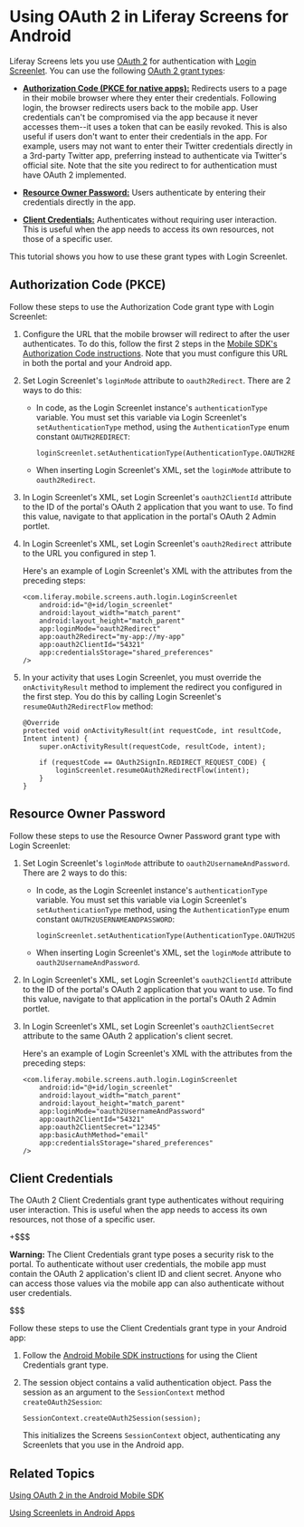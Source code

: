 # Using OAuth 2 in Liferay Screens for Android [](id=using-oauth-2-in-liferay-screens-for-android)

Liferay Screens lets you use 
[OAuth 2](https://oauth.net/2/) 
for authentication with 
[Login Screenlet](/develop/reference/-/knowledge_base/7-0/loginscreenlet-for-android). 
You can use the following 
[OAuth 2 grant types](https://oauth.net/2/grant-types/): 

-   [**Authorization Code (PKCE for native apps):**](https://oauth.net/2/grant-types/authorization-code/) 
    Redirects users to a page in their mobile browser where they enter their 
    credentials. Following login, the browser redirects users back to the mobile 
    app. User credentials can't be compromised via the app because it never 
    accesses them--it uses a token that can be easily revoked. This is also 
    useful if users don't want to enter their credentials in the app. For 
    example, users may not want to enter their Twitter credentials directly in a 
    3rd-party Twitter app, preferring instead to authenticate via Twitter's 
    official site. Note that the site you redirect to for authentication must 
    have OAuth 2 implemented. 

-   [**Resource Owner Password:**](https://oauth.net/2/grant-types/password/) 
    Users authenticate by entering their credentials directly in the app. 

-   [**Client Credentials:**](https://oauth.net/2/grant-types/client-credentials/)
    Authenticates without requiring user interaction. This is useful when the 
    app needs to access its own resources, not those of a specific user. 

This tutorial shows you how to use these grant types with Login Screenlet. 

## Authorization Code (PKCE) [](id=authorization-code-pkce)

Follow these steps to use the Authorization Code grant type with Login 
Screenlet: 

1.  Configure the URL that the mobile browser will redirect to after the user 
    authenticates. To do this, follow the first 2 steps in the 
    [Mobile SDK's Authorization Code instructions](/develop/tutorials/-/knowledge_base/7-0/using-oauth-2-in-the-android-mobile-sdk#authorization-code-pkce). 
    Note that you must configure this URL in both the portal and your Android 
    app. 

2.  Set Login Screenlet's `loginMode` attribute to `oauth2Redirect`. There are 2 
    ways to do this: 

    -   In code, as the Login Screenlet instance's `authenticationType` 
        variable. You must set this variable via Login Screenlet's 
        `setAuthenticationType` method, using the `AuthenticationType` enum 
        constant `OAUTH2REDIRECT`:

			loginScreenlet.setAuthenticationType(AuthenticationType.OAUTH2REDIRECT); 

    -   When inserting Login Screenlet's XML, set the `loginMode` attribute to 
        `oauth2Redirect`. 

3.  In Login Screenlet's XML, set Login Screenlet's `oauth2ClientId` attribute 
    to the ID of the portal's OAuth 2 application that you want to use. To find 
    this value, navigate to that application in the portal's OAuth 2 Admin 
    portlet. 

4.  In Login Screenlet's XML, set Login Screenlet's `oauth2Redirect` attribute 
    to the URL you configured in step 1. 

    Here's an example of Login Screenlet's XML with the attributes from the 
    preceding steps:

        <com.liferay.mobile.screens.auth.login.LoginScreenlet
            android:id="@+id/login_screenlet"
            android:layout_width="match_parent"
            android:layout_height="match_parent"
            app:loginMode="oauth2Redirect"
            app:oauth2Redirect="my-app://my-app"
            app:oauth2ClientId="54321"
            app:credentialsStorage="shared_preferences"
        />

5.  In your activity that uses Login Screenlet, you must override the 
    `onActivityResult` method to implement the redirect you configured in the 
    first step. You do this by calling Login Screenlet's 
    `resumeOAuth2RedirectFlow` method: 

        @Override
        protected void onActivityResult(int requestCode, int resultCode, Intent intent) {
            super.onActivityResult(requestCode, resultCode, intent);

            if (requestCode == OAuth2SignIn.REDIRECT_REQUEST_CODE) {
                loginScreenlet.resumeOAuth2RedirectFlow(intent);
            }
        }

## Resource Owner Password [](id=resource-owner-password)

Follow these steps to use the Resource Owner Password grant type with Login 
Screenlet: 

1.  Set Login Screenlet's `loginMode` attribute to `oauth2UsernameAndPassword`. 
    There are 2 ways to do this: 

    -   In code, as the Login Screenlet instance's `authenticationType` 
        variable. You must set this variable via Login Screenlet's 
        `setAuthenticationType` method, using the `AuthenticationType` enum 
        constant `OAUTH2USERNAMEANDPASSWORD`:

            loginScreenlet.setAuthenticationType(AuthenticationType.OAUTH2USERNAMEANDPASSWORD);

    -   When inserting Login Screenlet's XML, set the `loginMode` attribute to 
        `oauth2UsernameAndPassword`.

2.  In Login Screenlet's XML, set Login Screenlet's `oauth2ClientId` attribute 
    to the ID of the portal's OAuth 2 application that you want to use. To find 
    this value, navigate to that application in the portal's OAuth 2 Admin 
    portlet. 

3.  In Login Screenlet's XML, set Login Screenlet's `oauth2ClientSecret` 
    attribute to the same OAuth 2 application's client secret. 

    Here's an example of Login Screenlet's XML with the attributes from the 
    preceding steps: 

        <com.liferay.mobile.screens.auth.login.LoginScreenlet
            android:id="@+id/login_screenlet"
            android:layout_width="match_parent"
            android:layout_height="match_parent"
            app:loginMode="oauth2UsernameAndPassword"
            app:oauth2ClientId="54321"
            app:oauth2ClientSecret="12345"
            app:basicAuthMethod="email"
            app:credentialsStorage="shared_preferences"
        />

## Client Credentials [](id=client-credentials)

The OAuth 2 Client Credentials grant type authenticates without requiring user 
interaction. This is useful when the app needs to access its own resources, not 
those of a specific user. 

+$$$

**Warning:** The Client Credentials grant type poses a security risk to the 
portal. To authenticate without user credentials, the mobile app must contain 
the OAuth 2 application's client ID and client secret. Anyone who can access 
those values via the mobile app can also authenticate without user credentials. 

$$$

Follow these steps to use the Client Credentials grant type in your Android app: 

1.  Follow the 
    [Android Mobile SDK instructions](/develop/tutorials/-/knowledge_base/7-0/using-oauth-2-in-the-android-mobile-sdk#client-credentials) 
    for using the Client Credentials grant type. 

2.  The session object contains a valid authentication object. Pass the session 
    as an argument to the `SessionContext` method `createOAuth2Session`: 

        SessionContext.createOAuth2Session(session);

    This initializes the Screens `SessionContext` object, authenticating any 
    Screenlets that you use in the Android app. 

## Related Topics [](id=related-topics)

[Using OAuth 2 in the Android Mobile SDK](/develop/tutorials/-/knowledge_base/7-0/using-oauth-2-in-the-android-mobile-sdk)

[Using Screenlets in Android Apps](/develop/tutorials/-/knowledge_base/7-0/using-screenlets-in-android-apps)
